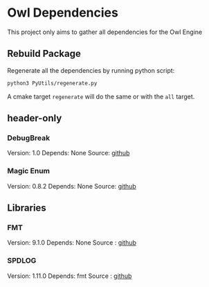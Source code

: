 # Owl Dependencies

This project only aims to gather all dependencies for the Owl Engine

## Rebuild Package

Regenerate all the dependencies by running python script:

```bash
python3 PyUtils/regenerate.py
```

A cmake target `regenerate` will do the same or with the `all` target.

## header-only

### DebugBreak

Version: 1.0
Depends: None
Source: [github](https://github.com/scottt/debugbreak)

### Magic Enum


Version: 0.8.2
Depends: None
Source: [github](https://github.com/Neargye/magic_enum)

## Libraries

### FMT

Version: 9.1.0
Depends: None
Source : [github](https://github.com/fmtlib/fmt)

### SPDLOG

Version: 1.11.0
Depends: fmt
Source : [github](https://github.com/gabime/spdlog)
